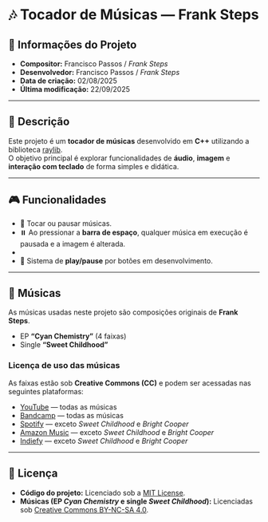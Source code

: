 # 🎶 Tocador de Músicas — Frank Steps

## 📌 Informações do Projeto
- **Compositor:** Francisco Passos / *Frank Steps*  
- **Desenvolvedor:** Francisco Passos / *Frank Steps*  
- **Data de criação:** 02/08/2025  
- **Última modificação:** 22/09/2025  

---

## 📝 Descrição
Este projeto é um **tocador de músicas** desenvolvido em **C++** utilizando a biblioteca [raylib](https://www.raylib.com/).  
O objetivo principal é explorar funcionalidades de **áudio**, **imagem** e **interação com teclado** de forma simples e didática.  

---

## 🎮 Funcionalidades
- 🎵 Tocar ou pausar músicas.   
- ⏸️ Ao pressionar a **barra de espaço**, qualquer música em execução é pausada e a imagem é alterada.
-   
- 🔄 Sistema de **play/pause** por botões em desenvolvimento.  

---

## 📀 Músicas
As músicas usadas neste projeto são composições originais de **Frank Steps**.  

- EP **“Cyan Chemistry”** (4 faixas)  
- Single **“Sweet Childhood”**  

### Licença de uso das músicas
As faixas estão sob **Creative Commons (CC)** e podem ser acessadas nas seguintes plataformas:  

- [YouTube](https://www.youtube.com/@Frank_Steps) — todas as músicas  
- [Bandcamp](https://franksteps.bandcamp.com/) — todas as músicas  
- [Spotify](https://open.spotify.com/intl-pt/artist/6Ow1TOWQonC9AVL3WxHy3d) — exceto *Sweet Childhood* e *Bright Cooper*  
- [Amazon Music](https://music.amazon.com.au/artists/B0D2Z8C41S/frank-steps) — exceto *Sweet Childhood* e *Bright Cooper*  
- [Indiefy](https://music.indiefy.net/artist/frank-steps) — exceto *Sweet Childhood* e *Bright Cooper*  

---
## 📜 Licença

- **Código do projeto:** Licenciado sob a [MIT License](LICENSE).  
- **Músicas (EP *Cyan Chemistry* e single *Sweet Childhood*):** Licenciadas sob [Creative Commons BY-NC-SA 4.0](https://creativecommons.org/licenses/by-nc-sa/4.0/).  


